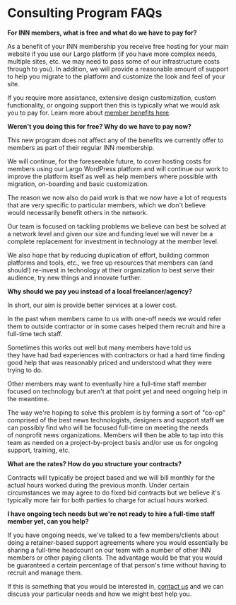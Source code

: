
# Consulting Program FAQs

**For INN members, what is free and what do we have to pay for?**

As a benefit of your INN membership you receive free hosting for your main website if you use our Largo platform (if you have more complex needs, multiple sites, etc. we may need to pass some of our infrastructure costs through to you). In addition, we will provide a reasonable amount of support to help you migrate to the platform and customize the look and feel of your site.

If you require more assistance, extensive design customization, custom functionality, or ongoing support then this is typically what we would ask you to pay for. Learn more about [member benefits here](/how-to-work-with-us/member-services.md).

**Weren't you doing this for free? Why do we have to pay now?**

This new program does not affect any of the benefits we currently offer to members as part of their regular INN membership.

We will continue, for the foreseeable future, to cover hosting costs for members using our Largo WordPress platform and will continue our work to improve the platform itself as well as help members where possible with migration, on-boarding and basic customization.

The reason we now also do paid work is that we now have a lot of requests that are very specific to particular members, which we don't believe would necessarily benefit others in the network.

Our team is focused on tackling problems we believe can best be solved at a network level and given our size and funding level we will never be a complete replacement for investment in technology at the member level.

We also hope that by reducing duplication of effort, building common platforms and tools, etc., we free up resources that members can (and should!) re-invest in technology at their organization to best serve their audience, try new things and innovate further.

**Why should we pay you instead of a local freelancer/agency?**

In short, our aim is provide better services at a lower cost.

In the past when members came to us with one-off needs we would refer them to outside contractor or in some cases helped them recruit and hire a full-time tech staff.

Sometimes this works out well but many members have told us they have had bad experiences with contractors or had a hard time finding good help that was reasonably priced and understood what they were trying to do.

Other members may want to eventually hire a full-time staff member focused on technology but aren't at that point yet and need ongoing help in the meantime.

The way we're hoping to solve this problem is by forming a sort of "co-op" comprised of the best news technologists, designers and support staff we can possibly find who will be focused full-time on meeting the needs of nonprofit news organizations. Members will then be able to tap into this team as needed on a project-by-project basis and/or use us for ongoing support, training, etc.

**What are the rates? How do you structure your contracts?**

Contracts will typically be project based and we will bill monthly for the actual hours worked during the previous month. Under certain circumstances we may agree to do fixed bid contracts but we believe it's typically more fair for both parties to charge for actual hours worked.

**I have ongoing tech needs but we're not ready to hire a full-time staff member yet, can you help?**

If you have ongoing needs, we've talked to a few members/clients about doing a retainer-based support agreements where you would essentially be sharing a full-time headcount on our team with a number of other INN members or other paying clients. The advantage would be that you would be guaranteed a certain percentage of that person's time without having to recruit and manage them.

If this is something that you would be interested in, [contact us](mailto:nerds@inn.org) and we can discuss your particular needs and how we might best help you.
